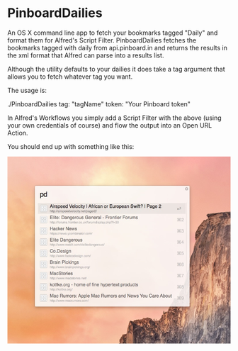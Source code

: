 PinboardDailies
===============

An OS X command line app to fetch your bookmarks tagged "Daily" and format them for Alfred's Script Filter.
PinboardDailies fetches the bookmarks tagged with daily from api.pinboard.in and returns the results 
in the xml format that Alfred can parse into a results list. 

Although the utility defaults to your dailies it does take a tag argument that allows you to fetch whatever tag you want.

The usage is:

./PinboardDailies tag: "tagName" token: "Your Pinboard token"

In Alfred's Workflows you simply add a Script Filter with the above (using your own credentials of course) 
and flow the output into an Open URL Action.

You should end up with something like this:

![](example.jpg?raw=true "Screenshot of Alfred showing bookmark results.")
